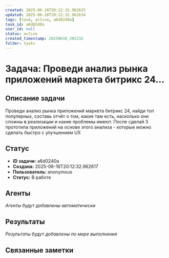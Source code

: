 ```yaml
---
created: 2025-06-16T20:12:32.962625
updated: 2025-06-16T20:12:32.962634
tags: [task, active, a6d0240a]
task_id: a6d0240a
user_id: null
status: active
created_timestamp: 20250616_201232
folder: tasks
---
```


# Задача: Проведи анализ рынка приложений маркета битрикс 24...

## Описание задачи

Проведи анализ рынка приложений маркета битрикс 24, найди топ популярных, составь отчёт о том, какие там есть, насколько они сложны в реализации и какие проблемы имеют. После сделай 3 прототипа приложений на основе этого анализа - которые можно сделать быстро с улучшением UX

## Статус
- **ID задачи:** a6d0240a
- **Создана:** 2025-06-16T20:12:32.962617
- **Пользователь:** anonymous
- **Статус:** В работе

## Агенты
*Агенты будут добавлены автоматически*

## Результаты
*Результаты будут добавлены по мере выполнения*

## Связанные заметки
